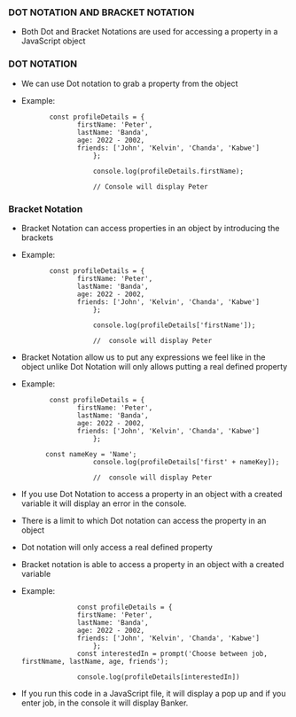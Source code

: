 ### DOT NOTATION AND BRACKET NOTATION

- Both Dot and Bracket Notations are used for accessing a property in a JavaScript object

### DOT NOTATION
- We can use Dot notation to grab a property from the object
- Example:

             const profileDetails = {
                    firstName: 'Peter',
                    lastName: 'Banda',
                    age: 2022 - 2002,
                    friends: ['John', 'Kelvin', 'Chanda', 'Kabwe']
                        };

                        console.log(profileDetails.firstName); 

                        // Console will display Peter

### Bracket Notation 
- Bracket Notation can access properties in an object by introducing the brackets
- Example:

             const profileDetails = {
                    firstName: 'Peter',
                    lastName: 'Banda',
                    age: 2022 - 2002,
                    friends: ['John', 'Kelvin', 'Chanda', 'Kabwe']
                        };

                        console.log(profileDetails['firstName']); 
                        
                        //  console will display Peter

- Bracket Notation allow us to put any expressions we feel like in the object unlike Dot Notation will only allows putting a real defined property
- Example:

             const profileDetails = {
                    firstName: 'Peter',
                    lastName: 'Banda',
                    age: 2022 - 2002,
                    friends: ['John', 'Kelvin', 'Chanda', 'Kabwe']
                        };

            const nameKey = 'Name';
                        console.log(profileDetails['first' + nameKey]);

                        //  console will display Peter

- If you use Dot Notation to access a property in an object with a created variable it will display an error in the console.
- There is a limit to which Dot notation can access the property in an object
- Dot notation will only access a real defined property
- Bracket notation is able to access a property in an object with a created variable 
- Example: 

                    const profileDetails = {
                    firstName: 'Peter',
                    lastName: 'Banda',
                    age: 2022 - 2002,
                    friends: ['John', 'Kelvin', 'Chanda', 'Kabwe']
                        };
                    const interestedIn = prompt('Choose between job, firstNmame, lastName, age, friends');

                    console.log(profileDetails[interestedIn])

- If you run this code in a JavaScript file, it will display a pop up and if you enter job, in the console it will display Banker.

        